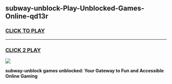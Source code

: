 
## subway-unblock-Play-Unblocked-Games-Online-qd13r
<h3>
<a href="https://premium76.site?title=subway-unblock&ref=25A">CLICK TO PLAY</a></h3>
<hr>

<h3>
<a href="https://premium76.site?title=subway-unblock&ref=25A">CLICK 2 PLAY</a>
  
</h3>

<a href="https://premium76.site?title=subway-unblock&ref=25A"><img src="https://clearcache.store/games.png"></a>


**subway-unblock games unblocked: Your Gateway to Fun and Accessible Online Gaming**
